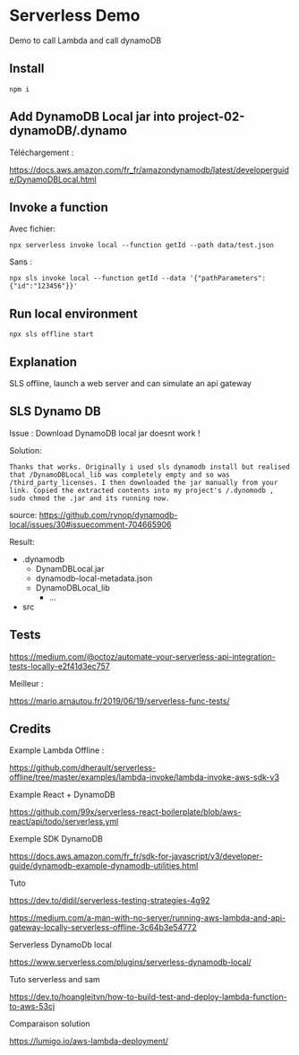 # Serverless Demo


Demo to call Lambda and call dynamoDB


## Install

    npm i

## Add DynamoDB Local jar into project-02-dynamoDB/.dynamo

Téléchargement :

https://docs.aws.amazon.com/fr_fr/amazondynamodb/latest/developerguide/DynamoDBLocal.html

## Invoke a function

Avec fichier:

    npx serverless invoke local --function getId --path data/test.json

Sans :

    npx sls invoke local --function getId --data '{"pathParameters":{"id":"123456"}}'

## Run local environment

    npx sls offline start


## Explanation

SLS offline, launch a web server and can simulate an api gateway

## SLS Dynamo DB

Issue : Download DynamoDB local jar doesnt work !

Solution:

    Thanks that works. Originally i used sls dynamodb install but realised that /DynamoDBLocal_lib was completely empty and so was /third_party_licenses. I then downloaded the jar manually from your link. Copied the extracted contents into my project's /.dynomodb , sudo chmod the .jar and its running now.

source: https://github.com/rynop/dynamodb-local/issues/30#issuecomment-704665906


Result:

- .dynamodb
    - DynamDBLocal.jar
    - dynamodb-local-metadata.json
    - DynamoDBLocal_lib
      - ... 
- src



## Tests

https://medium.com/@octoz/automate-your-serverless-api-integration-tests-locally-e2f41d3ec757

Meilleur :

https://mario.arnautou.fr/2019/06/19/serverless-func-tests/

## Credits


Example Lambda Offline :


https://github.com/dherault/serverless-offline/tree/master/examples/lambda-invoke/lambda-invoke-aws-sdk-v3

Example React + DynamoDB

https://github.com/99x/serverless-react-boilerplate/blob/aws-react/api/todo/serverless.yml

Exemple SDK DynamoDB

https://docs.aws.amazon.com/fr_fr/sdk-for-javascript/v3/developer-guide/dynamodb-example-dynamodb-utilities.html

Tuto

https://dev.to/didil/serverless-testing-strategies-4g92

https://medium.com/a-man-with-no-server/running-aws-lambda-and-api-gateway-locally-serverless-offline-3c64b3e54772

Serverless DynamoDb local

https://www.serverless.com/plugins/serverless-dynamodb-local/


Tuto serverless and sam

https://dev.to/hoangleitvn/how-to-build-test-and-deploy-lambda-function-to-aws-53cj

Comparaison solution

https://lumigo.io/aws-lambda-deployment/
